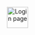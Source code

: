 <div align="center">
<a href="https://aircrack.vercel.app/" target="_blank">
    <img src="https://img.shields.io/static/v1?message=Login%20Page&logo=link&label=&color=ccc&logoColor=black&labelColor=&style=for-the-badge" height="50" alt="Login page" />
  </a>
</div>
